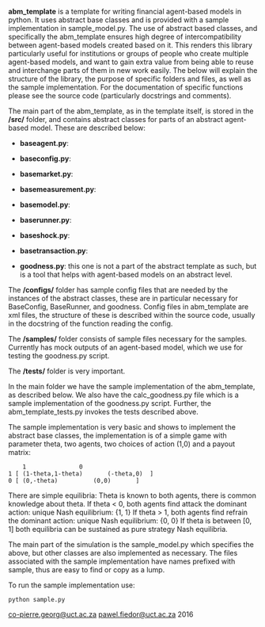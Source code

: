 **abm_template** is a template for writing financial agent-based models in python. It uses abstract base classes and is provided with a sample implementation in sample_model.py. The use of abstract based classes, and specifically the abm_template ensures high degree of intercompatibility between agent-based models created based on it. This renders this library particularly useful for institutions or groups of people who create multiple agent-based models, and want to gain extra value from being able to reuse and interchange parts of them in new work easily. The below will explain the structure of the library, the purpose of specific folders and files, as well as the sample implementation. For the documentation of specific functions please see the source code (particularly docstrings and comments).

The main part of the abm_template, as in the template itself, is stored in the **/src/** folder, and contains abstract classes for parts of an abstract agent-based model. These are described below:

- **baseagent.py**:

- **baseconfig.py**:

- **basemarket.py**:

- **basemeasurement.py**:

- **basemodel.py**:

- **baserunner.py**:

- **baseshock.py**:

- **basetransaction.py**:

- **goodness.py**: this one is not a part of the abstract template as such, but is a tool that helps with agent-based models on an abstract level.

The **/configs/** folder has sample config files that are needed by the instances of the abstract classes, these are in particular necessary for BaseConfig, BaseRunner, and goodness. Config files in abm_template are xml files, the structure of these is described within the source code, usually in the docstring of the function reading the config.

The **/samples/** folder consists of sample files necessary for the samples. Currently has mock outputs of an agent-based model, which we use for testing the goodness.py script.

The **/tests/** folder is very important.

In the main folder we have the sample implementation of the abm_template, as described below. We also have the calc_goodness.py file which is a sample implementation of the goodness.py script. Further, the abm_template_tests.py invokes the tests described above.

The sample implementation is very basic and shows to implement the abstract base classes, the implementation is of a simple game with parameter
theta, two agents, two choices of action (1,0) and a payout matrix:

```
  	1				0
1 [	(1-theta,1-theta)		(-theta,0)	]
0 [	(0,-theta)			(0,0)		]
```

There are simple equilibria:
Theta is known to both agents, there is common knowledge about theta.
If theta < 0, both agents find attack the dominant action: unique Nash equilibrium: {1, 1}
If theta > 1, both agents find refrain the dominant action: unique Nash equilibrium: {0, 0}
If theta is between [0, 1] both equilibria can be sustained as pure strategy Nash equilibria.

The main part of the simulation is the sample_model.py which specifies the above, but other classes are also implemented as necessary. The files associated with the sample implementation have names prefixed with sample, thus are easy to find or copy as a lump.

To run the sample implementation use:

```
python sample.py
```

co-pierre.georg@uct.ac.za
pawel.fiedor@uct.ac.za
2016
